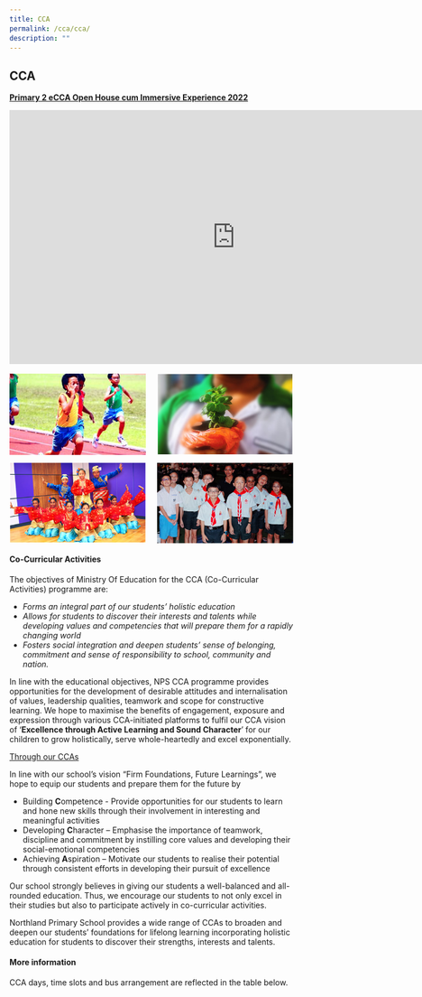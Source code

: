 ```yaml
---
title: CCA
permalink: /cca/cca/
description: ""
---
```

## CCA

**[Primary 2 eCCA Open House cum Immersive Experience 2022](https://youtu.be/bI4alg3Av4Q)**

<iframe width="800" height="450" src="https://www.youtube.com/embed/bI4alg3Av4Q" title="NPS eCCA Open House cum Immersive Experience 2022" frameborder="0" allow="accelerometer; autoplay; clipboard-write; encrypted-media; gyroscope; picture-in-picture; web-share" allowfullscreen></iframe>

<p><a href="https://www.ezhishi.net/CKPSebook2022/">
<img style="width:48%" align=left src="/images/sports.jpg">
</a></p>

<p><a href="https://www.ezhishi.net/CKPSebook2022/">
<img style="width:48%" align=right src="/images/clubsnsocieties.jpg">
</a></p>
<br clear=left>

<p><a href="https://www.ezhishi.net/CKPSebook2022/">
<img style="width:48%" align=left src="/images/performingarts.jpg">
</a></p>

<p><a href="https://www.ezhishi.net/CKPSebook2022/">
<img style="width:48%" align=right src="/images/uniformedarts.jpg">
</a></p>
<br clear=left>

#### Co-Curricular Activities

The objectives of Ministry Of Education for the CCA (Co-Curricular Activities) programme are:

* _Forms an integral part of our students’ holistic education_
* _Allows for students to discover their interests and talents while developing values and competencies that will prepare them for a rapidly changing world_
* _Fosters social integration and deepen students’ sense of belonging, commitment and sense of responsibility to school, community and nation._

In line with the educational objectives, NPS CCA programme provides opportunities for the development of desirable attitudes and internalisation of values, leadership qualities, teamwork and scope for constructive learning. We hope to maximise the benefits of engagement, exposure and expression through various CCA-initiated platforms to fulfil our CCA vision of ‘**Excellence through Active Learning and Sound Character**’ for our children to grow holistically, serve whole-heartedly and excel exponentially.

<u>Through our CCAs</u>

In line with our school’s vision “Firm Foundations, Future Learnings”, we hope to equip our students and prepare them for the future by

* Building **C**ompetence - Provide opportunities for our students to learn and hone new skills through their involvement in interesting and meaningful activities
* Developing **C**haracter – Emphasise the importance of teamwork, discipline and commitment by instilling core values and developing their social-emotional competencies
* Achieving **A**spiration – Motivate our students to realise their potential through consistent efforts in developing their pursuit of excellence

Our school strongly believes in giving our students a well-balanced and all-rounded education. Thus, we encourage our students to not only excel in their studies but also to participate actively in co-curricular activities. 

Northland Primary School provides a wide range of CCAs to broaden and deepen our students’ foundations for lifelong learning incorporating holistic education for students to discover their strengths, interests and talents.

#### More information

CCA days, time slots and bus arrangement are reflected in the table below.